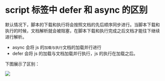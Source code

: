 # script 标签中 defer 和 async 的区别

默认情况下，脚本的下载和执行将会按照文档的先后顺序同步进行。当脚本下载和执行的时候，文档解析就会被阻塞，在脚本下载和执行完成之后文档才能往下继续进行解析。

- async 会将 js 的`加载与执行`文档的加载并行进行
- defer 会将 js 的加载与文档加载并行执行，js 的执行在加载之后。

下图展示了区别：

![](https://mayandev.oss-cn-hangzhou.aliyuncs.com/blog/fe-wiki-html-2.jpeg)
